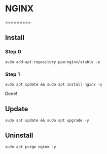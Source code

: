 # NGINX

=========

## Install

### Step 0

```
sudo add-apt-repository ppa:nginx/stable -y
```

### Step 1

```
sudo apt update && sudo apt install nginx -y
```

Done!

## Update

```
sudo apt update && sudo apt upgrade -y
```

## Uninstall

```
sudo apt purge nginx -y
```
